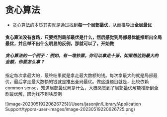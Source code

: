 # 贪心算法

- 贪心算法的本质其实就是通过找到**每一个局部最优**，从而推导出**全局最优**



#### 贪心算法**没有**套路，只要找到局部最优是什么，然后感觉到局部最优能推断出全局最优，并且举不出什么明显的反例，那就可以了，开始做



##### 贪心算法的一个例子： 例如，有一堆钞票，你可以拿走十张，如果想达到最大的金额，你要怎么拿？

指定每次拿最大的，最终结果就是拿走最大数额的钱。每次拿最大的就是局部最优，最后拿走最大数额的钱就是推出全局最优。做这道题目就是，比较依赖common sense，知道局部最优解是什么，大概感觉到了局部最优解能推断到全剧最优解，因为找不到啥反例



![image-20230519220626725](/Users/jasonjin/Library/Application Support/typora-user-images/image-20230519220626725.png)